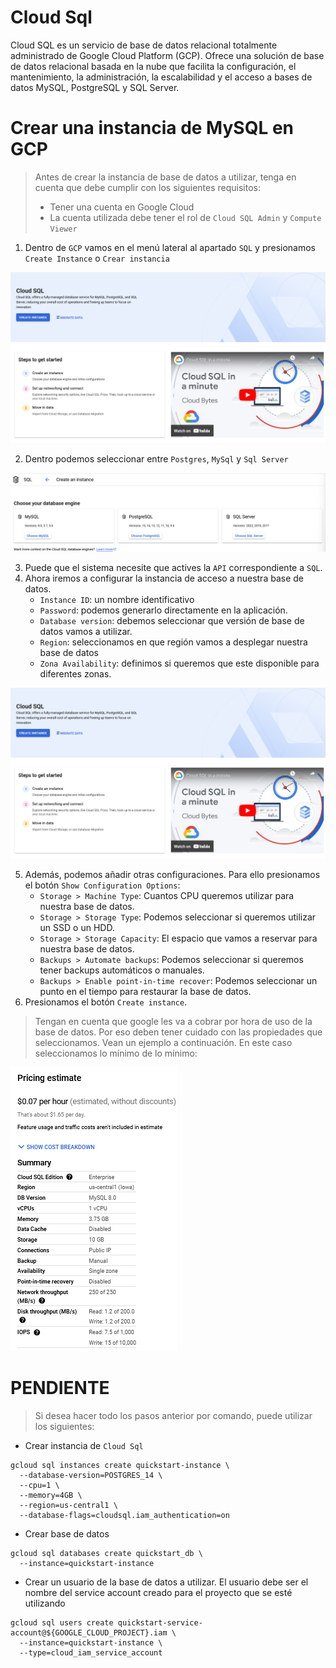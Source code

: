 # Cloud Sql

Cloud SQL es un servicio de base de datos relacional totalmente administrado de Google Cloud Platform (GCP). Ofrece una solución de base de datos relacional basada en la nube que facilita la configuración, el mantenimiento, la administración, la escalabilidad y el acceso a bases de datos MySQL, PostgreSQL y SQL Server.

# Crear una instancia de MySQL en GCP

> Antes de crear la instancia de base de datos a utilizar, tenga en cuenta que debe cumplir con los siguientes requisitos:
> - Tener una cuenta en Google Cloud
> - La cuenta utilizada debe tener el rol de `Cloud SQL Admin` y `Compute Viewer` 

1. Dentro de `GCP` vamos en el menú lateral al apartado `SQL` y presionamos `Create Instance` o `Crear instancia`

![Creación de instancia en Cloud SQL](./assets/mysql_create_instance.png)

2. Dentro podemos seleccionar entre `Postgres`, `MySql` y `Sql Server`

![Seleccionar el tipo de base de datos a utilizar](./assets/mysql_select_instance.png)

3. Puede que el sistema necesite que actives la `API` correspondiente a `SQL`.
4. Ahora iremos a configurar la instancia de acceso a nuestra base de datos.
    - `Instance ID`: un nombre identificativo
    - `Password`: podemos generarlo directamente en la aplicación.
    - `Database version`: debemos seleccionar que versión de base de datos vamos a utilizar.
    - `Region`: seleccionamos en que región vamos a desplegar nuestra base de datos
    - `Zona Availability`: definimos si queremos que este disponible para diferentes zonas.

![Añadir información de la instancia de nuestra bd](./assets/mysql_create_instance.png)

5. Además, podemos añadir otras configuraciones. Para ello presionamos el botón `Show Configuration Options`: 
    - `Storage > Machine Type`: Cuantos CPU queremos utilizar para nuestra base de datos.
    - `Storage > Storage Type`: Podemos seleccionar si queremos utilizar un SSD o un HDD.
    - `Storage > Storage Capacity`: El espacio que vamos a reservar para nuestra base de datos.
    - `Backups > Automate backups`: Podemos seleccionar si queremos tener backups automáticos o manuales.
    - `Backups > Enable point-in-time recover`: Podemos seleccionar un punto en el tiempo para restaurar la base de datos.
6. Presionamos el botón `Create instance`.

> Tengan en cuenta que google les va a cobrar por hora de uso de la base de datos. Por eso deben tener cuidado con las propiedades que seleccionamos. Vean un ejemplo a continuación. En este caso seleccionamos lo mínimo de lo mínimo:

![Datos de precio estimado por uso de mysql](./assets/mysql_billing.png)

# PENDIENTE

> Si desea hacer todo los pasos anterior por comando, puede utilizar los siguientes:

- Crear instancia de `Cloud Sql`
```shell
gcloud sql instances create quickstart-instance \
  --database-version=POSTGRES_14 \
  --cpu=1 \
  --memory=4GB \
  --region=us-central1 \
  --database-flags=cloudsql.iam_authentication=on
```

- Crear base de datos
```shell
gcloud sql databases create quickstart_db \
  --instance=quickstart-instance
```

- Crear un usuario de la base de datos a utilizar. El usuario debe ser el nombre del service account creado para el proyecto que se esté utilizando

```shell
gcloud sql users create quickstart-service-account@${GOOGLE_CLOUD_PROJECT}.iam \
  --instance=quickstart-instance \
  --type=cloud_iam_service_account
```